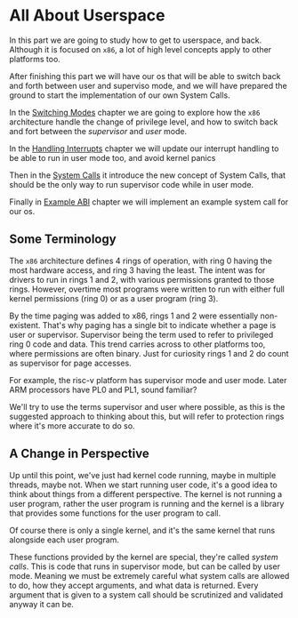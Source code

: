 # All About Userspace

In this part we are going to study how to get to userspace, and back. Although it is focused on `x86`, a lot of high level concepts apply to other platforms too.

After finishing this part we will have our os that will be able to switch back and forth between user and superviso mode, and we will have prepared the ground to start the implementation of our own System Calls.

In the [Switching Modes](02_Switching_Modes.md) chapter we are going to explore how the `x86` architecture handle the change of privilege level, and how to switch back and fort between the _supervisor_ and _user_ mode.

In the [Handling Interrupts](03_Handling_Interrupts.md) chapter we will update our interrupt handling to be able to run in user mode too, and avoid kernel panics

Then in the [System Calls](04_System_Calls.md) it introduce the new concept of System Calls, that should be the only way to run supervisor code while in user mode.

Finally in [Example ABI](05_Example_ABI.md) chapter we will implement an example system call for our os.

## Some Terminology

The `x86` architecture defines 4 rings of operation, with ring 0 having the most hardware access, and ring 3 having the least. The intent was for drivers to run in rings 1 and 2, with various permissions granted to those rings. However, overtime most programs were written to run with either full kernel permissions (ring 0) or as a user program (ring 3).

By the time paging was added to x86, rings 1 and 2 were essentially non-existent. That's why paging has a single bit to indicate whether a page is user or supervisor. Supervisor being the term used to refer to privileged ring 0 code and data. This trend carries across to other platforms too, where permissions are often binary. Just for curiosity  rings 1 and 2 do count as supervisor for page accesses.

For example, the risc-v platform has supervisor mode and user mode. Later ARM processors have PL0 and PL1, sound familiar?

We'll try to use the terms supervisor and user where possible, as this is the suggested approach to thinking about this, but will refer to protection rings where it's more accurate to do so.

## A Change in Perspective

Up until this point, we've just had kernel code running, maybe in multiple threads, maybe not. When we start running user code, it's a good idea to think about things from a different perspective. The kernel is not running a user program, rather the user program is running and the kernel is a library that provides some functions for the user program to call.

Of course there is only a single kernel, and it's the same kernel that runs alongside each user program.

These functions provided by the kernel are special, they're called *system calls*. This is code that runs in supervisor mode, but can be called by user mode. Meaning we must be extremely careful what system calls are allowed to do, how they accept arguments, and what data is returned. Every argument that is given to a system call should be scrutinized and validated anyway it can be.

